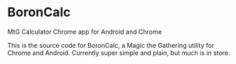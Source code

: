 BoronCalc
=========

MtG Calculator Chrome app for Android and Chrome

This is the source code for BoronCalc, a Magic the Gathering utility for Chrome and Android.
Currently super simple and plain, but much is in store.
